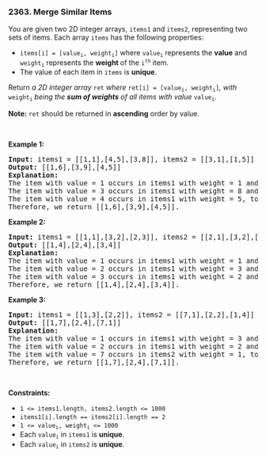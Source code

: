 <h3 align="left"> 2363. Merge Similar Items</h3>
<div><p>You are given two 2D integer arrays, <code>items1</code> and <code>items2</code>, representing two sets of items. Each array <code>items</code> has the following properties:</p>

<ul>
	<li><code>items[i] = [value<sub>i</sub>, weight<sub>i</sub>]</code> where <code>value<sub>i</sub></code> represents the <strong>value</strong> and <code>weight<sub>i</sub></code> represents the <strong>weight </strong>of the <code>i<sup>th</sup></code> item.</li>
	<li>The value of each item in <code>items</code> is <strong>unique</strong>.</li>
</ul>

<p>Return <em>a 2D integer array</em> <code>ret</code> <em>where</em> <code>ret[i] = [value<sub>i</sub>, weight<sub>i</sub>]</code><em>,</em> <em>with</em> <code>weight<sub>i</sub></code> <em>being the <strong>sum of weights</strong> of all items with value</em> <code>value<sub>i</sub></code>.</p>

<p><strong>Note:</strong> <code>ret</code> should be returned in <strong>ascending</strong> order by value.</p>

<p>&nbsp;</p>
<p><strong>Example 1:</strong></p>

<pre><strong>Input:</strong> items1 = [[1,1],[4,5],[3,8]], items2 = [[3,1],[1,5]]
<strong>Output:</strong> [[1,6],[3,9],[4,5]]
<strong>Explanation:</strong> 
The item with value = 1 occurs in items1 with weight = 1 and in items2 with weight = 5, total weight = 1 + 5 = 6.
The item with value = 3 occurs in items1 with weight = 8 and in items2 with weight = 1, total weight = 8 + 1 = 9.
The item with value = 4 occurs in items1 with weight = 5, total weight = 5.  
Therefore, we return [[1,6],[3,9],[4,5]].
</pre>

<p><strong>Example 2:</strong></p>

<pre><strong>Input:</strong> items1 = [[1,1],[3,2],[2,3]], items2 = [[2,1],[3,2],[1,3]]
<strong>Output:</strong> [[1,4],[2,4],[3,4]]
<strong>Explanation:</strong> 
The item with value = 1 occurs in items1 with weight = 1 and in items2 with weight = 3, total weight = 1 + 3 = 4.
The item with value = 2 occurs in items1 with weight = 3 and in items2 with weight = 1, total weight = 3 + 1 = 4.
The item with value = 3 occurs in items1 with weight = 2 and in items2 with weight = 2, total weight = 2 + 2 = 4.
Therefore, we return [[1,4],[2,4],[3,4]].</pre>

<p><strong>Example 3:</strong></p>

<pre><strong>Input:</strong> items1 = [[1,3],[2,2]], items2 = [[7,1],[2,2],[1,4]]
<strong>Output:</strong> [[1,7],[2,4],[7,1]]
<strong>Explanation:
</strong>The item with value = 1 occurs in items1 with weight = 3 and in items2 with weight = 4, total weight = 3 + 4 = 7. 
The item with value = 2 occurs in items1 with weight = 2 and in items2 with weight = 2, total weight = 2 + 2 = 4. 
The item with value = 7 occurs in items2 with weight = 1, total weight = 1.
Therefore, we return [[1,7],[2,4],[7,1]].
</pre>

<p>&nbsp;</p>
<p><strong>Constraints:</strong></p>

<ul>
	<li><code>1 &lt;= items1.length, items2.length &lt;= 1000</code></li>
	<li><code>items1[i].length == items2[i].length == 2</code></li>
	<li><code>1 &lt;= value<sub>i</sub>, weight<sub>i</sub> &lt;= 1000</code></li>
	<li>Each <code>value<sub>i</sub></code> in <code>items1</code> is <strong>unique</strong>.</li>
	<li>Each <code>value<sub>i</sub></code> in <code>items2</code> is <strong>unique</strong>.</li>
</ul>
</div>